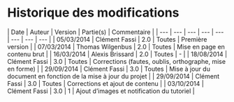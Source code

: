 Historique des modifications
============================

| Date | Auteur | Version | Partie(s) | Commentaire |
| --- | --- | --- | --- | --- | --- | --- | --- |
| 05/03/2014 | Clément Fassi | 2.0 | Toutes | Première version |
| 07/03/2014 | Thomas Wilgenbus | 2.0 | Toutes | Mise en page en contenu brut |
| 16/03/2014 | Alexis Brissard | 2.0 | Toutes | - |
| 18/08/2014 | Clément Fassi | 3.0 | Toutes | Corrections (fautes, oublis, orthographe, mise en forme) |
| 29/09/2014 | Clément Fassi | 3.0 | Toutes | Mise à jour du document en fonction de la mise à jour du projet |
| 29/09/2014 | Clément Fassi | 3.0 | Toutes | Corrections et ajout de contenu |
| 03/10/2014 | Clément Fassi | 3.0 | 1 | Ajout d’images et notification du tutoriel |
